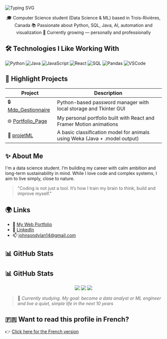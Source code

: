 <img src="https://readme-typing-svg.herokuapp.com?font=Fira+Code&size=22&pause=1000&color=F7F7F7&width=435&lines=Hi+I'm+Dylan+Johnson" alt="Typing SVG" />

<p align="center">
🎓 Computer Science student (Data Science & ML) based in Trois-Rivières, Canada  
📚 Passionate about Python, SQL, Java, AI, automation and visualization  
🌱 Currently growing — personally and professionally
</p>

## 🛠️ Technologies I Like Working With

![Python](https://img.shields.io/badge/-Python-3776AB?style=flat&logo=python&logoColor=white)
![Java](https://img.shields.io/badge/-Java-007396?style=flat&logo=java&logoColor=white)
![JavaScript](https://img.shields.io/badge/-JavaScript-F7DF1E?style=flat&logo=javascript&logoColor=black)
![React](https://img.shields.io/badge/-React-61DAFB?style=flat&logo=react&logoColor=black)
![SQL](https://img.shields.io/badge/-SQL-003B57?style=flat&logo=mysql&logoColor=white)
![Pandas](https://img.shields.io/badge/-Pandas-150458?style=flat&logo=pandas)
![VSCode](https://img.shields.io/badge/-VSCode-007ACC?style=flat&logo=visualstudiocode&logoColor=white)



## 📌 Highlight Projects

| Project | Description |
|--------|-------------|
| 🔒 [Mdp_Gestionnaire](https://github.com/Cuplan/Mdp_Gestionnaire) | Python-based password manager with local storage and Tkinter GUI |
| 🌐 [Portfolio_Page](https://github.com/Cuplan/Portfolio_Page) | My personal portfolio built with React and Framer Motion animations |
| 🤖 [projetML](https://github.com/Cuplan/projetML) | A basic classification model for animals using Weka (Java + .model output) |



## ✨ About Me

I'm a data science student. I’m building my career with calm ambition and long-term sustainability in mind. While I love code and complex systems, I aim to live simply, close to nature.

> "Coding is not just a tool. It’s how I train my brain to think, build and improve myself."



## 🌍 Links

- 🔗 [My Web Portfolio](https://dylan-johnson-dev.vercel.app)
- 💼 [LinkedIn](https://www.linkedin.com/in/dylan-johnson-447681280/)
- 📫 johnsondylan14@gmail.com



## 📊 GitHub Stats

## 📊 GitHub Stats

<p align="center">
  <img src="https://github-readme-stats.vercel.app/api?username=Cuplan&show_icons=true&theme=react" />
  <img src="https://github-readme-stats.vercel.app/api/top-langs/?username=Cuplan&layout=compact&theme=react" />
  <img src="https://github-readme-streak-stats.herokuapp.com/?user=Cuplan&theme=react&hide_border=true" />
</p>



> 🎯 *Currently studying. My goal: become a data analyst or ML engineer and live a quiet, simple life in the next 10 years*
> 

## 🇫🇷 Want to read this profile in French?
👉 [Click here for the French version](./README_fr.md)


